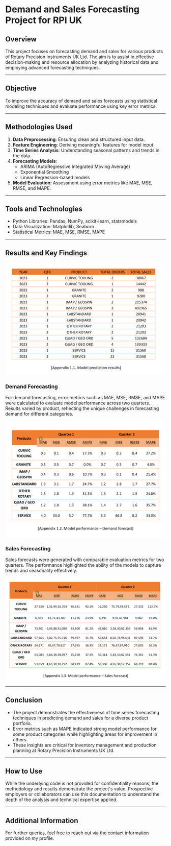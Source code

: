 # Demand and Sales Forecasting Project for RPI UK 

## Overview
This project focuses on forecasting demand and sales for various products of Rotary Precision Instruments UK Ltd. The aim is to assist in effective decision-making and resource allocation by analyzing historical data and employing advanced forecasting techniques.

---

## Objective
To improve the accuracy of demand and sales forecasts using statistical modeling techniques and evaluate performance using key error metrics.

---

## Methodologies Used
1. **Data Preprocessing**: Ensuring clean and structured input data.
2. **Feature Engineering**: Deriving meaningful features for model input.
3. **Time Series Analysis**: Understanding seasonal patterns and trends in the data.
4. **Forecasting Models**: 
    - ARIMA (AutoRegressive Integrated Moving Average)
    - Exponential Smoothing
    - Linear Regression-based models
5. **Model Evaluation**: Assessment using error metrics like MAE, MSE, RMSE, and MAPE.

---

## Tools and Technologies
- Python Libraries: Pandas, NumPy, scikit-learn, statsmodels
- Data Visualization: Matplotlib, Seaborn
- Statistical Metrics: MAE, MSE, RMSE, MAPE

---

## Results and Key Findings

![Model Prediction Results(Quarter 1 and 2)](https://github.com/Raghav170699/Sales-Demand-Forecasting/blob/main/Results/Model_Prediction_Results.png)

### Demand Forecasting
For demand forecasting, error metrics such as MAE, MSE, RMSE, and MAPE were calculated to evaluate model performance across two quarters. Results varied by product, reflecting the unique challenges in forecasting demand for different categories.

![Model Performance - Demand Forecasting(Quarter 1 and 2)](https://github.com/Raghav170699/Sales-Demand-Forecasting/blob/main/Results/Demand_Forecast_Model.png)


### Sales Forecasting
Sales forecasts were generated with comparable evaluation metrics for two quarters. The performance highlighted the ability of the models to capture trends and seasonality effectively.

![Model Performance - Sales Forecasting(Quarter 1 and 2)](https://github.com/Raghav170699/Sales-Demand-Forecasting/blob/main/Results/Model_Performance_Sales_Forecast.png)


---

## Conclusion
- The project demonstrates the effectiveness of time series forecasting techniques in predicting demand and sales for a diverse product portfolio.
- Error metrics such as MAPE indicated strong model performance for some product categories while highlighting areas for improvement in others.
- These insights are critical for inventory management and production planning at Rotary Precision Instruments UK Ltd.

---

## How to Use
While the underlying code is not provided for confidentiality reasons, the methodology and results demonstrate the project's value. Prospective employers or collaborators can use this documentation to understand the depth of the analysis and technical expertise applied.

---

## Additional Information
For further queries, feel free to reach out via the contact information provided on my profile.
